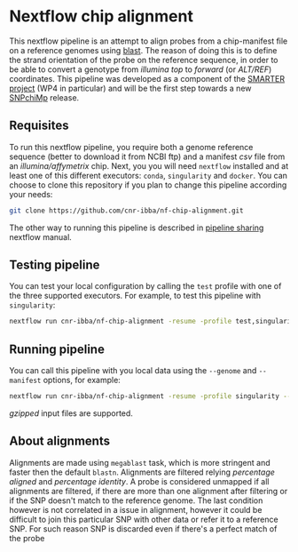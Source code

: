 
# Nextflow chip alignment

This nextflow pipeline is an attempt to align probes from a chip-manifest file
on a reference genomes using [blast](https://blast.ncbi.nlm.nih.gov/Blast.cgi).
The reason of doing this is to define the strand orientation of the probe on the
reference sequence, in order to be able to convert a genotype from *illumina top*
to *forward* (or *ALT/REF*) coordinates. This pipeline was developed as a component
of the [SMARTER project](https://www.smarterproject.eu/) (WP4 in particular) and
will be the first step towards a new [SNPchiMp](https://webserver.ibba.cnr.it/SNPchimp/)
release.

## Requisites

To run this nextflow pipeline, you require both a genome reference sequence (better
to download it from NCBI ftp) and a manifest *csv* file from an *illumina/affymetrix*
chip. Next, you you will need `nextflow` installed and at least one of this
different executors: `conda`, `singularity` and `docker`. You can choose to clone
this repository if you plan to change this pipeline according your needs:

```bash
git clone https://github.com/cnr-ibba/nf-chip-alignment.git
```

The other way to running this pipeline is described in
[pipeline sharing](https://www.nextflow.io/docs/latest/sharing.html#pipeline-sharing)
nextflow manual.

## Testing pipeline

You can test your local configuration by calling the `test` profile with one of
the three supported executors. For example, to test this pipeline with `singularity`:

```bash
nextflow run cnr-ibba/nf-chip-alignment -resume -profile test,singularity
```

## Running pipeline

You can call this pipeline with you local data using the `--genome` and `--manifest`
options, for example:

```bash
nextflow run cnr-ibba/nf-chip-alignment -resume -profile singularity --manifest <manifest.csv> --genome <reference genome>
```

*gzipped* input files are supported.

## About alignments

Alignments are made using `megablast` task, which is more stringent and faster
then the default `blastn`.
Alignments are filtered relying *percentage aligned* and *percentage
identity*. A probe is considered unmapped if all alignments are filtered,
if there are more than one alignment after filtering or if the SNP doesn't
match to the reference genome. The last condition however is not correlated in
a issue in alignment, however it could be difficult to join this particular SNP
with other data or refer it to a reference SNP. For such reason SNP is discarded
even if there's a perfect match of the probe

